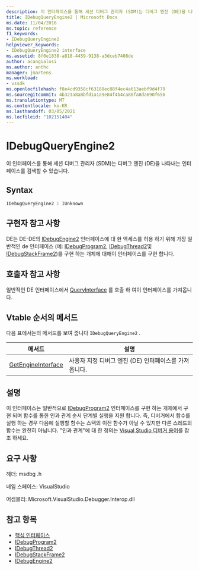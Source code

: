 ```yaml
---
description: 이 인터페이스를 통해 세션 디버그 관리자 (SDM)는 디버그 엔진 (DE)을 나타내는 인터페이스를 검색할 수 있습니다.
title: IDebugQueryEngine2 | Microsoft Docs
ms.date: 11/04/2016
ms.topic: reference
f1_keywords:
- IDebugQueryEngine2
helpviewer_keywords:
- IDebugQueryEngine2 interface
ms.assetid: 8f0e1838-a818-4459-9138-a3dceb7408de
author: acangialosi
ms.author: anthc
manager: jmartens
ms.workload:
- vssdk
ms.openlocfilehash: f8e4cd9358cf63188ec88f4ec4a613aebf9d4f79
ms.sourcegitcommit: 4b323a8a8bfd1a1a9e84f4b4ca88fa8da690f656
ms.translationtype: MT
ms.contentlocale: ko-KR
ms.lasthandoff: 03/05/2021
ms.locfileid: "102151404"
---
```

# <a name="idebugqueryengine2"></a>IDebugQueryEngine2
이 인터페이스를 통해 세션 디버그 관리자 (SDM)는 디버그 엔진 (DE)을 나타내는 인터페이스를 검색할 수 있습니다.

## <a name="syntax"></a>Syntax

```
IDebugQueryEngine2 : IUnknown
```

## <a name="notes-for-implementers"></a>구현자 참고 사항
 DE는 DE-DE의 [IDebugEngine2](../../../extensibility/debugger/reference/idebugengine2.md) 인터페이스에 대 한 액세스를 허용 하기 위해 가장 일반적인 de 인터페이스 (예: [IDebugProgram2](../../../extensibility/debugger/reference/idebugprogram2.md), [IDebugThread2](../../../extensibility/debugger/reference/idebugthread2.md)및 [IDebugStackFrame2](../../../extensibility/debugger/reference/idebugstackframe2.md))를 구현 하는 개체에 대해이 인터페이스를 구현 합니다.

## <a name="notes-for-callers"></a>호출자 참고 사항
 일반적인 DE 인터페이스에서 [QueryInterface](/cpp/atl/queryinterface) 를 호출 하 여이 인터페이스를 가져옵니다.

## <a name="methods-in-vtable-order"></a>Vtable 순서의 메서드
 다음 표에서는의 메서드를 보여 줍니다 `IDebugQueryEngine2` .

|메서드|설명|
|------------|-----------------|
|[GetEngineInterface](../../../extensibility/debugger/reference/idebugqueryengine2-getengineinterface.md)|사용자 지정 디버그 엔진 (DE) 인터페이스를 가져옵니다.|

## <a name="remarks"></a>설명
 이 인터페이스는 일반적으로 [IDebugProgram2](../../../extensibility/debugger/reference/idebugprogram2.md) 인터페이스를 구현 하는 개체에서 구현 되며 함수를 통한 인과 관계 순서 단계별 실행을 지원 합니다. 즉, 디버거에서 함수를 실행 하는 경우 다음에 실행할 함수는 스택의 이전 함수가 아닐 수 있지만 다른 스레드의 함수는 완전히 아닙니다. "인과 관계"에 대 한 정의는 [Visual Studio 디버거 용어](../../../extensibility/debugger/reference/visual-studio-debugger-glossary.md)를 참조 하세요.

## <a name="requirements"></a>요구 사항
 헤더: msdbg .h

 네임 스페이스: VisualStudio

 어셈블리: Microsoft.VisualStudio.Debugger.Interop.dll

## <a name="see-also"></a>참고 항목
- [핵심 인터페이스](../../../extensibility/debugger/reference/core-interfaces.md)
- [IDebugProgram2](../../../extensibility/debugger/reference/idebugprogram2.md)
- [IDebugThread2](../../../extensibility/debugger/reference/idebugthread2.md)
- [IDebugStackFrame2](../../../extensibility/debugger/reference/idebugstackframe2.md)
- [IDebugEngine2](../../../extensibility/debugger/reference/idebugengine2.md)
